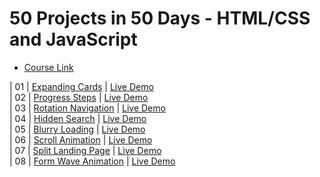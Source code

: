 # 50 Projects in 50 Days - HTML/CSS and JavaScript

- [Course Link](https://www.udemy.com/course/50-projects-50-days)

| 01 | [Expanding Cards](https://github.com/moouro/50Projects-In50Days/tree/main/expanding-cards)
| [Live Demo](https://xenodochial-panini-1f19ae.netlify.app/) <br>
| 02 | [Progress Steps](https://github.com/moouro/50Projects-In50Days/tree/main/progress-steps)
| [Live Demo](https://gifted-clarke-f0c2ee.netlify.app/) <br>
| 03 | [Rotation Navigation](https://github.com/moouro/50Projects-In50Days/tree/main/rotating-navigation)
| [Live Demo](https://competent-wiles-bf8aa0.netlify.app/) <br>
| 04 | [Hidden Search](https://github.com/moouro/50Projects-In50Days/tree/main/hidden-search-widget)
| [Live Demo](https://dazzling-clarke-e48ce0.netlify.app/) <br>
| 05 | [Blurry Loading](https://github.com/moouro/50Projects-In50Days/tree/main/blurry-loading)
| [Live Demo](https://goofy-aryabhata-9039af.netlify.app/) <br>
| 06 | [Scroll Animation](https://github.com/moouro/50Projects-In50Days/tree/main/blurry-loading)
| [Live Demo](https://festive-pare-6172a0.netlify.app/) <br>
| 07 | [Split Landing Page](https://github.com/moouro/50Projects-In50Days/tree/main/split-landing-page)
| [Live Demo](https://vibrant-roentgen-86e8b5.netlify.app/) <br>
| 08 | [Form Wave Animation](https://github.com/moouro/50Projects-In50Days/tree/main/form-wave-animation)
| [Live Demo](https://vigorous-noyce-46f0f8.netlify.app/) <br>
